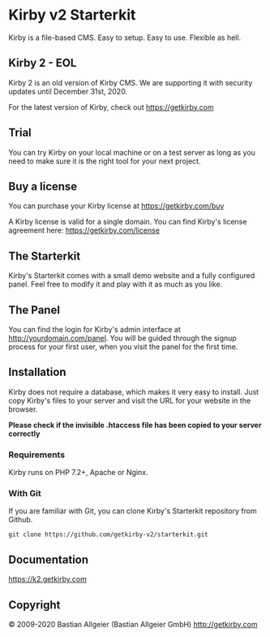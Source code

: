 # Kirby v2 Starterkit 

Kirby is a file-based CMS.
Easy to setup. Easy to use. Flexible as hell.

## Kirby 2 - EOL

Kirby 2 is an old version of Kirby CMS. We are supporting it with security updates until December 31st, 2020. 

For the latest version of Kirby, check out https://getkirby.com

## Trial

You can try Kirby on your local machine or on a test
server as long as you need to make sure it is the right
tool for your next project.

## Buy a license

You can purchase your Kirby license at
<https://getkirby.com/buy>

A Kirby license is valid for a single domain. You can find
Kirby's license agreement here: <https://getkirby.com/license>

## The Starterkit

Kirby's Starterkit comes with a small demo website and a fully
configured panel. Feel free to modify it and play with it as
much as you like.

## The Panel

You can find the login for Kirby's admin interface at
http://yourdomain.com/panel. You will be guided through the signup
process for your first user, when you visit the panel
for the first time.

## Installation

Kirby does not require a database, which makes it very easy to
install. Just copy Kirby's files to your server and visit the
URL for your website in the browser.

**Please check if the invisible .htaccess file has been
copied to your server correctly**

### Requirements

Kirby runs on PHP 7.2+, Apache or Nginx.

### With Git

If you are familiar with Git, you can clone Kirby's
Starterkit repository from Github.

    git clone https://github.com/getkirby-v2/starterkit.git

## Documentation

<https://k2.getkirby.com>

## Copyright

© 2009-2020 Bastian Allgeier (Bastian Allgeier GmbH)
<http://getkirby.com>
